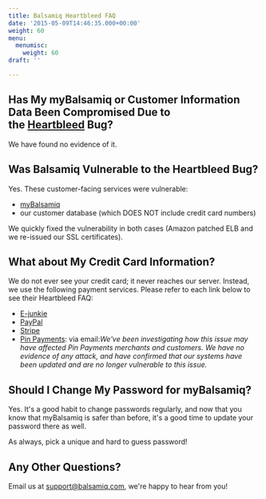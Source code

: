 ```yaml
---
title: Balsamiq Heartbleed FAQ
date: '2015-05-09T14:46:35.000+00:00'
weight: 60
menu:
  menumisc:
    weight: 60
draft: ''

---
```

## Has My myBalsamiq or Customer Information Data Been Compromised Due to the [Heartbleed](Http://heartbleed.com/) Bug?

We have found no evidence of it.

## Was Balsamiq Vulnerable to the Heartbleed Bug?

Yes. These customer-facing services were vulnerable:

*   [myBalsamiq](https://balsamiq.com/products/mockups/mybalsamiq/)
*   our customer database (which DOES NOT include credit card numbers)

We quickly fixed the vulnerability in both cases (Amazon patched ELB and we re-issued our SSL certificates).

## What about My Credit Card Information?

We do not ever see your credit card; it never reaches our server. Instead, we use the following payment services. Please refer to each link below to see their Heartbleed FAQ:

*   [E-junkie](http://www.e-junkie.com/bb/topic/6793/pg/0)
*   [PayPal](https://www.paypal-community.com/t5/PayPal-Forward/OpenSSL-Heartbleed-Bug-PayPal-Account-Holders-are-Secure/ba-p/797568)
*   [Stripe](https://stripe.com/blog/heartbleed)
*   [Pin Payments](https://pinpayments.com/): via email:_We've been investigating how this issue may have affected Pin Payments merchants and customers. We have no evidence of any attack, and have confirmed that our systems have been updated and are no longer vulnerable to this issue._

## Should I Change My Password for myBalsamiq?

Yes. It's a good habit to change passwords regularly, and now that you know that myBalsamiq is safer than before, it's a good time to update your password there as well.

As always, pick a unique and hard to guess password!

## Any Other Questions?

Email us at [support@balsamiq.com](mailto:support@balsamiq.com), we're happy to hear from you!
